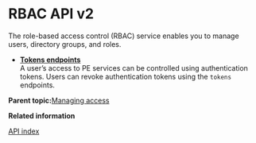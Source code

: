 # RBAC API v2

The role-based access control \(RBAC\) service enables you to manage users, directory groups, and roles.

-   **[Tokens endpoints](rbac_api_v2_tokens_endpoints.md#)**  
A user’s access to PE services can be controlled using authentication tokens. Users can revoke authentication tokens using the `tokens` endpoints.

**Parent topic:**[Managing access](managing_access.md)

**Related information**  


[API index](api_index.md#)

